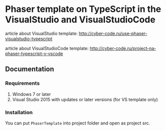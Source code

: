# Phaser template on TypeScript in the VisualStudio and VisualStudioCode #

article about VisualStudio template: http://cyber-code.ru/use-phaser-visualstudio-typescript

article about VisualStudioCode template: http://cyber-code.ru/project-na-phaser-typescript-v-vscode

## Documentation ##
### Requirements ###
1. Windows 7 or later
2. Visual Studio 2015 with updates or later versions (for VS template only)

### Installation ###
You can put `PhaserTemplate` into project folder and open as project src.
